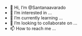 - 👋 Hi, I’m @Santanaavarado
- 👀 I’m interested in ...
- 🌱 I’m currently learning ...
- 💞️ I’m looking to collaborate on ...
- 📫 How to reach me ...

<!---
Santanaavarado/Santanaavarado is a ✨ special ✨ repository because its `README.md` (this file) appears on your GitHub profile.
You can click the Preview link to take a look at your changes.
--->
